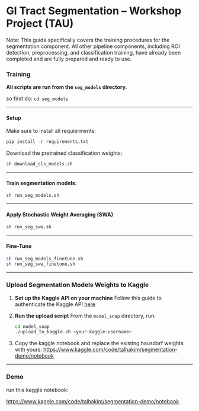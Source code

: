 # GI Tract Segmentation – Workshop Project (TAU)

Note: This guide specifically covers the training procedures for the segmentation component. All other pipeline components, including ROI detection, preprocessing, and classification training, have already been completed and are fully prepared and ready to use.

### Training
**All scripts are run from the `seg_models` directory.**

so first do: `cd seg_models`

---
#### Setup
Make sure to install all requierments:

```python
pip install -r requirements.txt
```

Download the pretrained classification weights:

```bash
sh download_cls_models.sh
```

---

#### Train segmentation models:

```bash
sh run_seg_models.sh
```

---

#### Apply Stochastic Weight Averaging (SWA)

```bash
sh run_seg_swa.sh
```

---

#### Fine-Tune

```bash
sh run_seg_models_finetune.sh
sh run_seg_swa_finetune.sh
```

---
### Upload Segmentation Models Weights to Kaggle

1. **Set up the Kaggle API on your machine**
   Follow this guide to authenticate the Kaggle API
   [here](https://www.kaggle.com/docs/api)

2. **Run the upload script**
   From the `model_snap` directory, run:

   ```bash
   cd model_snap
   ./upload_to_kaggle.sh <your-kaggle-username>
   ```

3. Copy the kaggle notebook and replace the existing hausdorf weights with yours:
   https://www.kaggle.com/code/talhakim/segmentation-demo/notebook
---

### Demo

run this kaggle notebook:

https://www.kaggle.com/code/talhakim/segmentation-demo/notebook


